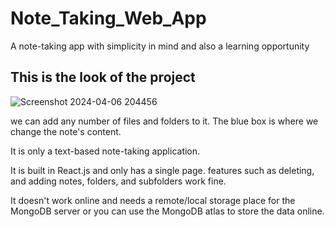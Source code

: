 # Note_Taking_Web_App
A note-taking app with simplicity in mind and also a learning opportunity

## This is the look of the project
![Screenshot 2024-04-06 204456](https://github.com/proaddy/Note_Taking_Web_App/assets/38201144/cd2bbe3e-1096-4909-943c-f7632033a6f5)

we can add any number of files and folders to it.
The blue box is where we change the note's content.

It is only a text-based note-taking application.

It is built in React.js and only has a single page. features such as deleting, and adding notes, folders, and subfolders work fine.

It doesn't work online and needs a remote/local storage place for the MongoDB server or you can use the MongoDB atlas to store the data online.
